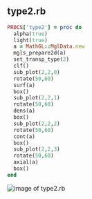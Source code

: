 
## type2.rb

```ruby
PROCS['type2'] = proc do
  alpha(true)
  light(true)
  a = MathGL::MglData.new
  mgls_prepare2d(a)
  set_transp_type(2)
  clf()
  sub_plot(2,2,0)
  rotate(50,60)
  surf(a)
  box()
  sub_plot(2,2,1)
  rotate(50,60)
  dens(a)
  box()
  sub_plot(2,2,2)
  rotate(50,60)
  cont(a)
  box()
  sub_plot(2,2,3)
  rotate(50,60)
  axial(a)
  box()
end


```
![image of type2.rb](https://raw.github.com/masa16/ruby-mathgl-sample/master/samples/type2/type2.png)

